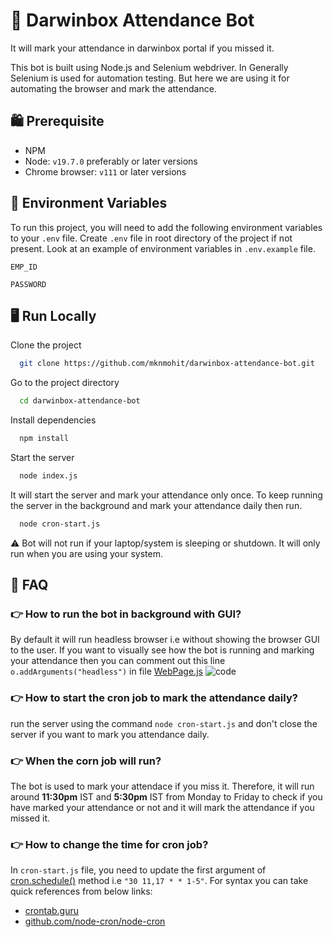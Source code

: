 
# :robot: Darwinbox Attendance Bot

It will mark your attendance in darwinbox portal if you missed it.

This bot is built using Node.js and Selenium webdriver. In Generally Selenium is used for automation testing. But here we are using it for automating the browser and mark the attendance.

## :shopping: Prerequisite

- NPM
- Node: `v19.7.0` preferably or later versions
- Chrome browser: `v111` or later versions
## :closed_lock_with_key: Environment Variables

To run this project, you will need to add the following environment variables to your `.env` file. Create `.env` file in root directory of the project if not present. Look at an example of environment variables in `.env.example` file.

`EMP_ID`

`PASSWORD`


## :desktop_computer: Run Locally

Clone the project

```bash
  git clone https://github.com/mknmohit/darwinbox-attendance-bot.git
```

Go to the project directory

```bash
  cd darwinbox-attendance-bot
```

Install dependencies

```bash
  npm install
```

Start the server

```bash
  node index.js
```

It will start the server and mark your attendance only once. To keep running the server in the background and mark your attendance daily then run.

```bash
  node cron-start.js
```

:warning: Bot will not run if your laptop/system is sleeping or shutdown. It will only run when you are using your system.


## :raising_hand:	 FAQ

### :point_right: How to run the bot in background with GUI? 

By default it will run headless browser i.e without showing the browser GUI to the user. If you want to visually see how the bot is running and marking your attendance then you can comment out this line `o.addArguments("headless")` in file [WebPage.js](https://github.com/mknmohit/darwinbox-attendance-bot/blob/main/WebPage.js#L7)
![code](https://user-images.githubusercontent.com/19211475/226307168-fbc40a69-ae62-4f6e-a191-b12202e5631b.png)


### :point_right: How to start the cron job to mark the attendance daily?

run the server using the command `node cron-start.js` and don't close the server if you want to mark you attendance daily.


### :point_right: When the corn job will run?

The bot is used to mark your attendace if you miss it. Therefore, it will run around **11:30pm** IST and **5:30pm** IST from Monday to Friday to check if you have marked your attendance or not and it will mark the attendance if you missed it.


### :point_right: How to change the time for cron job?
In `cron-start.js` file, you need to update the first argument of [cron.schedule()](https://github.com/mknmohit/darwinbox-attendance-bot/blob/main/cron-start.js#L5) method i.e `"30 11,17 * * 1-5"`. For syntax you can take quick references from below links:
- [crontab.guru](https://crontab.guru/#30_11,17_*_*_1-5)
- [github.com/node-cron/node-cron](https://github.com/node-cron/node-cron)

